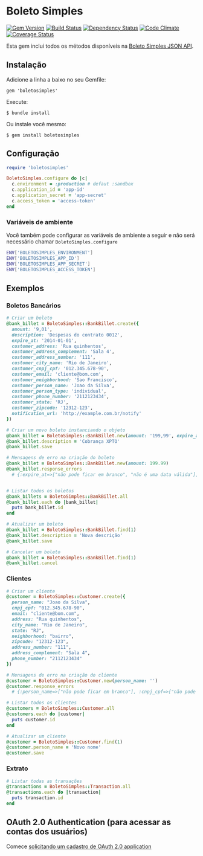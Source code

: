 # Boleto Simples

[![Gem Version](http://img.shields.io/gem/v/boletosimples.svg)][gem]
[![Build Status](http://img.shields.io/travis/BoletoSimples/boletosimples-ruby.svg)][travis]
[![Dependency Status](http://img.shields.io/gemnasium/BoletoSimples/boletosimples-ruby.svg)][gemnasium]
[![Code Climate](http://img.shields.io/codeclimate/github/BoletoSimples/boletosimples-ruby.svg)][codeclimate]
[![Coverage Status](http://img.shields.io/coveralls/BoletoSimples/boletosimples-ruby.svg)][coveralls]

[gem]: https://rubygems.org/gems/boletosimples
[travis]: http://travis-ci.org/BoletoSimples/boletosimples-ruby
[gemnasium]: https://gemnasium.com/BoletoSimples/boletosimples-ruby
[codeclimate]: https://codeclimate.com/github/BoletoSimples/boletosimples-ruby
[coveralls]: https://coveralls.io/r/BoletoSimples/boletosimples-ruby

Esta gem inclui todos os métodos disponíveis na [Boleto Simples JSON API](http://api.boletosimples.com.br).

## Instalação

Adicione a linha a baixo no seu Gemfile:

    gem 'boletosimples'

Execute:

    $ bundle install

Ou instale você mesmo:

    $ gem install boletosimples

## Configuração

```ruby
require 'boletosimples'

BoletoSimples.configure do |c|
  c.environment = :production # defaut :sandbox
  c.application_id = 'app-id'
  c.application_secret = 'app-secret'
  c.access_token = 'access-token'
end
```

### Variáveis de ambiente

Você também pode configurar as variáveis de ambiente a seguir e não será necessário chamar `BoletoSimples.configure`

```bash
ENV['BOLETOSIMPLES_ENVIRONMENT']
ENV['BOLETOSIMPLES_APP_ID']
ENV['BOLETOSIMPLES_APP_SECRET']
ENV['BOLETOSIMPLES_ACCESS_TOKEN']
```

## Exemplos

### Boletos Bancários

```ruby
# Criar um boleto
@bank_billet = BoletoSimples::BankBillet.create({
  amount: '9,01',
  description: 'Despesas do contrato 0012',
  expire_at: '2014-01-01',
  customer_address: 'Rua quinhentos',
  customer_address_complement: 'Sala 4',
  customer_address_number: '111',
  customer_city_name: 'Rio de Janeiro',
  customer_cnpj_cpf: '012.345.678-90',
  customer_email: 'cliente@bom.com',
  customer_neighborhood: 'Sao Francisco',
  customer_person_name: 'Joao da Silva',
  customer_person_type: 'individual',
  customer_phone_number: '2112123434',
  customer_state: 'RJ',
  customer_zipcode: '12312-123',
  notification_url: 'http://example.com.br/notify'
})

# Criar um novo boleto instanciando o objeto
@bank_billet = BoletoSimples::BankBillet.new(amount: '199,99', expire_at: '2020-01-01')
@bank_billet.description = 'Cobrança XPTO'
@bank_billet.save

# Mensagens de erro na criação do boleto
@bank_billet = BoletoSimples::BankBillet.new(amount: 199.99)
@bank_billet.response_errors
  # {:expire_at=>["não pode ficar em branco", "não é uma data válida"], :customer_person_name=>["não pode ficar em branco"], :customer_cnpj_cpf=>["não pode ficar em branco", "não é um CPNJ ou CPF válido"], :description=>["não pode ficar em branco"], :customer_zipcode=>["não pode ficar em branco"], :amount=>["está em um formato de moeda inválido"]


# Listar todos os boletos
@bank_billets = BoletoSimples::BankBillet.all
@bank_billet.each do |bank_billet|
  puts bank_billet.id
end

# Atualizar um boleto
@bank_billet = BoletoSimples::BankBillet.find(1)
@bank_billet.description = 'Nova descrição'
@bank_billet.save

# Cancelar um boleto
@bank_billet = BoletoSimples::BankBillet.find(1)
@bank_billet.cancel

```

### Clientes

```ruby
# Criar um cliente
@customer = BoletoSimples::Customer.create({
  person_name: "Joao da Silva",
  cnpj_cpf: "012.345.678-90",
  email: "cliente@bom.com",
  address: "Rua quinhentos",
  city_name: "Rio de Janeiro",
  state: "RJ",
  neighborhood: "bairro",
  zipcode: "12312-123",
  address_number: "111",
  address_complement: "Sala 4",
  phone_number: "2112123434"
})

# Mensagens de erro na criação do cliente
@customer = BoletoSimples::Customer.new(person_name: '')
@customer.response_errors
  # {:person_name=>["não pode ficar em branco"], :cnpj_cpf=>["não pode ficar em branco"], :zipcode=>["não pode ficar em branco"]}

# Listar todos os clientes
@customers = BoletoSimples::Customer.all
@customers.each do |customer|
  puts customer.id
end

# Atualizar um cliente
@customer = BoletoSimples::Customer.find(1)
@customer.person_name = 'Novo nome'
@customer.save
```

### Extrato

```ruby
# Listar todas as transações
@transactions = BoletoSimples::Transaction.all
@transactions.each do |transaction|
  puts transaction.id
end
```

## OAuth 2.0 Authentication (para acessar as contas dos usuários)

Comece [solicitando um cadastro de OAuth 2.0 application](http://suporte.boletosimples.com.br)

